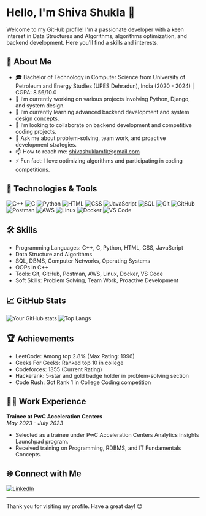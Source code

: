 # Hello, I'm Shiva Shukla 👋

Welcome to my GitHub profile! I'm a passionate developer with a keen interest in Data Structures and Algorithms, algorithms optimization, and backend development. Here you'll find a skills and interests.

## 📘 About Me

- 🎓 Bachelor of Technology in Computer Science from University of Petroleum and Energy Studies (UPES Dehradun), India (2020 - 2024) | CGPA: 8.56/10.0
- 🔭 I’m currently working on various projects involving Python, Django, and system design.
- 🌱 I’m currently learning advanced backend development and system design concepts.
- 👯 I’m looking to collaborate on backend development and competitive coding projects.
- 💬 Ask me about problem-solving, team work, and proactive development strategies.
- 📫 How to reach me: [shivashuklamfk@gmail.com](mailto:shivashuklamfk@gmail.com)
- ⚡ Fun fact: I love optimizing algorithms and participating in coding competitions.

## 🔧 Technologies & Tools

![C++](https://img.shields.io/badge/-C++-333333?style=flat&logo=c%2B%2B)
![C](https://img.shields.io/badge/-C-333333?style=flat&logo=c)
![Python](https://img.shields.io/badge/-Python-333333?style=flat&logo=python)
![HTML](https://img.shields.io/badge/-HTML-333333?style=flat&logo=html5)
![CSS](https://img.shields.io/badge/-CSS-333333?style=flat&logo=css3)
![JavaScript](https://img.shields.io/badge/-JavaScript-333333?style=flat&logo=javascript)
![SQL](https://img.shields.io/badge/-SQL-333333?style=flat&logo=sqlite)
![Git](https://img.shields.io/badge/-Git-333333?style=flat&logo=git)
![GitHub](https://img.shields.io/badge/-GitHub-333333?style=flat&logo=github)
![Postman](https://img.shields.io/badge/-Postman-333333?style=flat&logo=postman)
![AWS](https://img.shields.io/badge/-AWS-333333?style=flat&logo=amazon-aws)
![Linux](https://img.shields.io/badge/-Linux-333333?style=flat&logo=linux)
![Docker](https://img.shields.io/badge/-Docker-333333?style=flat&logo=docker)
![VS Code](https://img.shields.io/badge/-VS%20Code-333333?style=flat&logo=visual-studio-code)

## 🛠 Skills

- Programming Languages: C++, C, Python, HTML, CSS, JavaScript
- Data Structure and Algorithms
- SQL, DBMS, Computer Networks, Operating Systems
- OOPs in C++
- Tools: Git, GitHub, Postman, AWS, Linux, Docker, VS Code
- Soft Skills: Problem Solving, Team Work, Proactive Development

## 📈 GitHub Stats

![Your GitHub stats](https://github-readme-stats.vercel.app/api?username=yourusername&show_icons=true&hide_border=true)
![Top Langs](https://github-readme-stats.vercel.app/api/top-langs/?username=yourusername&layout=compact&hide_border=true)

## 🏆 Achievements

- LeetCode: Among top 2.8% (Max Rating: 1996)
- Geeks For Geeks: Ranked top 10 in college
- Codeforces: 1355 (Current Rating)
- Hackerank: 5-star and gold badge holder in problem-solving section
- Code Rush: Got Rank 1 in College Coding competition

## 🧑‍💼 Work Experience

**Trainee at PwC Acceleration Centers**  
*May 2023 - July 2023*  
- Selected as a trainee under PwC Acceleration Centers Analytics Insights Launchpad program.
- Received training on Programming, RDBMS, and IT Fundamentals Concepts.

## 🌐 Connect with Me

[![LinkedIn](https://img.shields.io/badge/-LinkedIn-0077B5?style=flat&logo=LinkedIn&logoColor=white)]([your-linkedin-url](https://www.linkedin.com/in/shiva-shukla-873295243/))

---

Thank you for visiting my profile. Have a great day! 😊
